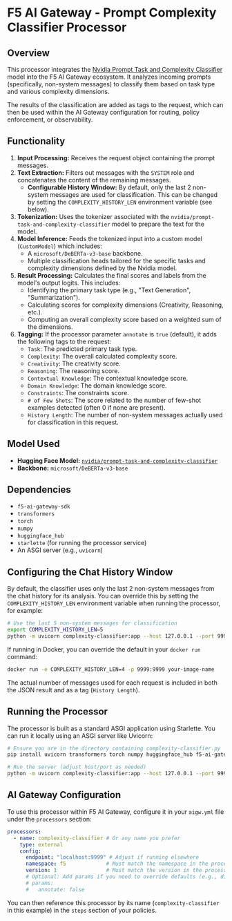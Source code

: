 # F5 AI Gateway - Prompt Complexity Classifier Processor

## Overview

This processor integrates the [Nvidia Prompt Task and Complexity Classifier](https://huggingface.co/nvidia/prompt-task-and-complexity-classifier) model into the F5 AI Gateway ecosystem. It analyzes incoming prompts (specifically, non-system messages) to classify them based on task type and various complexity dimensions.

The results of the classification are added as tags to the request, which can then be used within the AI Gateway configuration for routing, policy enforcement, or observability.

## Functionality

1.  **Input Processing:** Receives the request object containing the prompt messages.
2.  **Text Extraction:** Filters out messages with the `SYSTEM` role and concatenates the content of the remaining messages.
    - **Configurable History Window:** By default, only the last 2 non-system messages are used for classification. This can be changed by setting the `COMPLEXITY_HISTORY_LEN` environment variable (see below).
3.  **Tokenization:** Uses the tokenizer associated with the `nvidia/prompt-task-and-complexity-classifier` model to prepare the text for the model.
4.  **Model Inference:** Feeds the tokenized input into a custom model (`CustomModel`) which includes:
    *   A `microsoft/DeBERTa-v3-base` backbone.
    *   Multiple classification heads tailored for the specific tasks and complexity dimensions defined by the Nvidia model.
5.  **Result Processing:** Calculates the final scores and labels from the model's output logits. This includes:
    *   Identifying the primary task type (e.g., "Text Generation", "Summarization").
    *   Calculating scores for complexity dimensions (Creativity, Reasoning, etc.).
    *   Computing an overall complexity score based on a weighted sum of the dimensions.
6.  **Tagging:** If the processor parameter `annotate` is `true` (default), it adds the following tags to the request:
    *   `Task`: The predicted primary task type.
    *   `Complexity`: The overall calculated complexity score.
    *   `Creativity`: The creativity score.
    *   `Reasoning`: The reasoning score.
    *   `Contextual Knowledge`: The contextual knowledge score.
    *   `Domain Knowledge`: The domain knowledge score.
    *   `Constraints`: The constraints score.
    *   `# of Few Shots`: The score related to the number of few-shot examples detected (often 0 if none are present).
    *   `History Length`: The number of non-system messages actually used for classification in this request.

## Model Used

*   **Hugging Face Model:** [`nvidia/prompt-task-and-complexity-classifier`](https://huggingface.co/nvidia/prompt-task-and-complexity-classifier)
*   **Backbone:** `microsoft/DeBERTa-v3-base`

## Dependencies

*   `f5-ai-gateway-sdk`
*   `transformers`
*   `torch`
*   `numpy`
*   `huggingface_hub`
*   `starlette` (for running the processor service)
*   An ASGI server (e.g., `uvicorn`)

## Configuring the Chat History Window

By default, the classifier uses only the last 2 non-system messages from the chat history for its analysis.
You can override this by setting the `COMPLEXITY_HISTORY_LEN` environment variable when running the processor, for example:

```bash
# Use the last 5 non-system messages for classification
export COMPLEXITY_HISTORY_LEN=5
python -m uvicorn complexity-classifier:app --host 127.0.0.1 --port 9999
```

If running in Docker, you can override the default in your `docker run` command:

```bash
docker run -e COMPLEXITY_HISTORY_LEN=4 -p 9999:9999 your-image-name
```

The actual number of messages used for each request is included in both the JSON result and as a tag (`History Length`).

## Running the Processor

The processor is built as a standard ASGI application using Starlette. You can run it locally using an ASGI server like Uvicorn:

```bash
# Ensure you are in the directory containing complexity-classifier.py
pip install uvicorn transformers torch numpy huggingface_hub f5-ai-gateway-sdk starlette

# Run the server (adjust host/port as needed)
python -m uvicorn complexity-classifier:app --host 127.0.0.1 --port 9999
```

## AI Gateway Configuration

To use this processor within F5 AI Gateway, configure it in your `aigw.yml` file under the `processors` section:

```yaml
processors:
  - name: complexity-classifier # Or any name you prefer
    type: external
    config:
      endpoint: "localhost:9999" # Adjust if running elsewhere
      namespace: f5             # Must match the namespace in the processor code
      version: 1                # Must match the version in the processor code
      # Optional: Add params if you need to override defaults (e.g., disable annotation)
      # params:
      #   annotate: false
```

You can then reference this processor by its name (`complexity-classifier` in this example) in the `steps` section of your policies.
